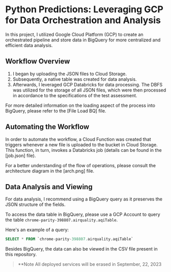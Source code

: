 # Python Predictions: Leveraging GCP for Data Orchestration and Analysis

In this project, I utilized Google Cloud Platform (GCP) to create an orchestrated pipeline and store data in BigQuery for more centralized and efficient data analysis.

## Workflow Overview

1. I began by uploading the JSON files to Cloud Storage.
2. Subsequently, a native table was created for data analysis.
3. Afterwards, I leveraged GCP Databricks for data processing. The DBFS was utilized for the storage of all JSON files, which were then processed in accordance to the specifications of the test assessment.

For more detailed information on the loading aspect of the process into BigQuery, please refer to the [File Load BQ] file.

## Automating the Workflow

In order to automate the workflow, a Cloud Function was created that triggers whenever a new file is uploaded to the bucket in Cloud Storage. This function, in turn, invokes a Databricks job (details can be found in the [job.json] file).

For a better understanding of the flow of operations, please consult the architecture diagram in the [arch.png] file.

## Data Analysis and Viewing

For data analysis, I recommend using a BigQuery query as it preserves the JSON structure of the fields. 

To access the data table in BigQuery, please use a GCP Account to query the table `chrome-parity-398807.airquality.aqiTable`.

Here's an example of a query:

```sql
SELECT * FROM `chrome-parity-398807.airquality.aqiTable`
```

Besides BigQuery, the data can also be viewed in the CSV file present in this repository.

> **Note
    All deployed services will be erased in September, 22, 2023

